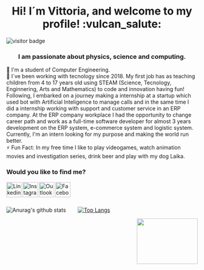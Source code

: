 <h1 align="center">Hi! I´m Vittoria, and welcome to my profile! :vulcan_salute:</h1>

<img src="https://visitor-badge.glitch.me/badge?page_id=vittoria-thomasini.vittoria-thomasini" alt="visitor badge"/>
<p align="justify"> 

<h3 align="center">I am passionate about physics, science and computing.</h3>
<p align="left">
📝 I'm a student of Computer Engineering. </br>
🧠 I´ve been working with tecnology since 2018. My first job has as teaching children from 4 to 17 years old using STEAM (Science, Tecnology, Enginnering, Arts and Mathematics) to code and innovation having fun! Following, I embarked on a journey making a internship at a startup which used bot with Artificial Inteligence to manage calls and in the same time I did a internship working with support and customer service in an ERP company. At the ERP company workplace I had the opportunity to change career path and work as a full-time software developer for almost 3 years development on the ERP system, e-commerce system and logistic system. Currently, I'm an intern looking for my purpose and making the world run better.</br>
⚡ Fun Fact: In my free time I like to play videogames, watch animation movies and investigation series, drink beer  and play with my dog Laika.
</p>
<h3 align="left">Would you like to find me?</h3>
<a target="_blank" href="https://www.linkedin.com/in/vittoria-thomasini">
  <img align="left" alt="Linkedin" width="40px" src="https://img.icons8.com/color/48/000000/linkedin.png" />
</a>
<a target="_blank" href="https://www.instagram.com/vittoria-thomasini/">
  <img align="left" alt="Instagram" width="40px" src="https://img.icons8.com/color/48/000000/instagram-new--v2.png" />
</a>
<a target="_blank" href="mailto:vittoriathomasini@hotmail.com">
  <img align="left" alt="Outlook" width="40px" src="https://img.icons8.com/color/48/000000/ms-outlook.png" />
</a>
<a target="_blank" href="https://fb.com/vittoriathomasini">
  <img align="left" alt="Facebook" width="40px" src="https://img.icons8.com/color/48/000000/facebook-circled--v5.png" />
</a></br>

</br>
</br>

![Anurag's github stats](https://github-readme-stats.vercel.app/api?username=vittoria-thomasini&show_icons=true&theme=jolly) &nbsp;&nbsp;&nbsp;&nbsp;&nbsp;&nbsp;
[![Top Langs](https://github-readme-stats.vercel.app/api/top-langs/?username=vittoria-thomasini&layout=compact&theme=jolly)](https://github.com/anuraghazra/github-readme-stats)

<img align="right" src="https://media.giphy.com/media/qP2YwW2BpB2K0qMjMk/giphy.gif" width="160" height="120" />
<!--<img align="right" src="https://media.giphy.com/media/fH6uDPLfxDG7RLECgX/giphy.gif" width="100" height="120" />-->
